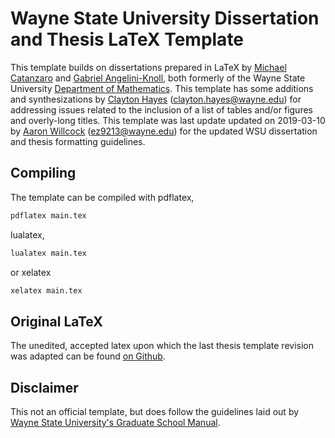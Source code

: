 ﻿# Wayne State University Dissertation and Thesis LaTeX Template

This template builds on dissertations prepared in LaTeX by [Michael Catanzaro](https://faculty.sites.iastate.edu/mjcatanz/) and [Gabriel Angelini-Knoll](https://users.math.msu.edu/users/angelini/), both formerly of the Wayne State University [Department of Mathematics](http://www.clas.wayne.edu/math/). This template has some additions and synthesizations by [Clayton Hayes](https://library.wayne.edu/info/staff-directory/as6348) (clayton.hayes@wayne.edu) for addressing issues related to the inclusion of a list of tables and/or figures and overly-long titles. This template was last update updated on 2019-03-10 by [Aaron Willcock](https://www.linkedin.com/in/aaronwillcock/) (ez9213@wayne.edu) for the updated WSU dissertation and thesis formatting guidelines.

## Compiling
The template can be compiled with pdflatex,
```sh
pdflatex main.tex
```
lualatex,
```sh
lualatex main.tex
```
or xelatex
```sh
xelatex main.tex
```

## Original LaTeX
The unedited, accepted latex upon which the last thesis template revision was adapted can be found [on Github](https://github.com/aarontwillcock/wsu-ms-cs-tufc).

## Disclaimer
This not an official template, but does follow the guidelines laid out by [Wayne State University's Graduate School Manual](https://gradschool.wayne.edu/phd/disseration_and_thesis_format_guidelines.pdf).
